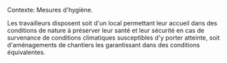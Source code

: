 Contexte: Mesures d'hygiène.

Les travailleurs disposent soit d'un local permettant leur accueil dans des conditions de nature à préserver leur santé et leur sécurité en cas de survenance de conditions climatiques susceptibles d'y porter atteinte, soit d'aménagements de chantiers les garantissant dans des conditions équivalentes.